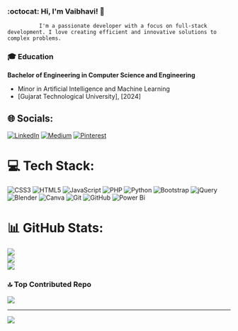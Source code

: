 ### :octocat: Hi, I'm Vaibhavi! 👋

              I'm a passionate developer with a focus on full-stack development. I love creating efficient and innovative solutions to complex problems.

### :mortar_board: Education

  **Bachelor of Engineering in Computer Science and Engineering**
  - Minor in Artificial Intelligence and Machine Learning
  - [Gujarat Technological University], [2024]

## 🌐 Socials:
[![LinkedIn](https://img.shields.io/badge/LinkedIn-%230077B5.svg?logo=linkedin&logoColor=white)](https://linkedin.com/in/vaibhavi-chaudhari-1b003120b) [![Medium](https://img.shields.io/badge/Medium-12100E?logo=medium&logoColor=white)](https://medium.com/@@vaibhu930) [![Pinterest](https://img.shields.io/badge/Pinterest-%23E60023.svg?logo=Pinterest&logoColor=white)](https://pinterest.com/vaibhavii30) 

# 💻 Tech Stack:
![CSS3](https://img.shields.io/badge/css3-%231572B6.svg?style=for-the-badge&logo=css3&logoColor=white) ![HTML5](https://img.shields.io/badge/html5-%23E34F26.svg?style=for-the-badge&logo=html5&logoColor=white) ![JavaScript](https://img.shields.io/badge/javascript-%23323330.svg?style=for-the-badge&logo=javascript&logoColor=%23F7DF1E) ![PHP](https://img.shields.io/badge/php-%23777BB4.svg?style=for-the-badge&logo=php&logoColor=white) ![Python](https://img.shields.io/badge/python-3670A0?style=for-the-badge&logo=python&logoColor=ffdd54) ![Bootstrap](https://img.shields.io/badge/bootstrap-%238511FA.svg?style=for-the-badge&logo=bootstrap&logoColor=white) ![jQuery](https://img.shields.io/badge/jquery-%230769AD.svg?style=for-the-badge&logo=jquery&logoColor=white) ![Blender](https://img.shields.io/badge/blender-%23F5792A.svg?style=for-the-badge&logo=blender&logoColor=white) ![Canva](https://img.shields.io/badge/Canva-%2300C4CC.svg?style=for-the-badge&logo=Canva&logoColor=white) ![Git](https://img.shields.io/badge/git-%23F05033.svg?style=for-the-badge&logo=git&logoColor=white) ![GitHub](https://img.shields.io/badge/github-%23121011.svg?style=for-the-badge&logo=github&logoColor=white) ![Power Bi](https://img.shields.io/badge/power_bi-F2C811?style=for-the-badge&logo=powerbi&logoColor=black)
# 📊 GitHub Stats:
![](https://github-readme-stats.vercel.app/api?username=vaibhavii3&theme=radical&hide_border=false&include_all_commits=true&count_private=false)<br/>
![](https://github-readme-streak-stats.herokuapp.com/?user=vaibhavii3&theme=radical&hide_border=false)<br/>
![](https://github-readme-stats.vercel.app/api/top-langs/?username=vaibhavii3&theme=radical&hide_border=false&include_all_commits=true&count_private=false&layout=compact)

### 🔝 Top Contributed Repo
![](https://github-contributor-stats.vercel.app/api?username=vaibhavii3&limit=5&theme=radical&combine_all_yearly_contributions=true)

---
[![](https://visitcount.itsvg.in/api?id=vaibhavii3&icon=5&color=10)](https://visitcount.itsvg.in)





